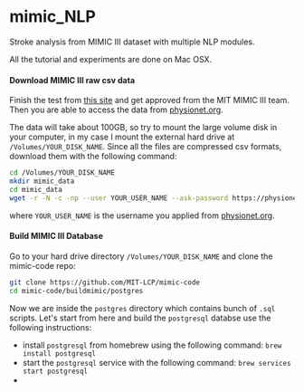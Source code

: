 # mimic_NLP
Stroke analysis from MIMIC III dataset with multiple NLP modules.

All the tutorial and experiments are done on Mac OSX.

#### Download MIMIC III raw csv data

Finish the test from [this site](https://mimic.physionet.org/gettingstarted/access/) and get approved from the MIT MIMIC III team. Then you are able to access the data from [physionet.org](https://physionet.org/content/mimiciii/1.4/).

The data will take about 100GB, so try to mount the large volume disk in your computer, in my case I mount the external hard drive at `/Volumes/YOUR_DISK_NAME`. Since all the files are compressed csv formats, download them with the following command:

```sh
cd /Volumes/YOUR_DISK_NAME
mkdir mimic_data
cd mimic_data
wget -r -N -c -np --user YOUR_USER_NAME --ask-password https://physionet.org/files/mimiciii/1.4/
```

where `YOUR_USER_NAME` is the username you applied from [physionet.org](https://physionet.org/content/mimiciii/1.4/).

#### Build MIMIC III Database

Go to your hard drive directory `/Volumes/YOUR_DISK_NAME` and clone the mimic-code repo:

```sh
git clone https://github.com/MIT-LCP/mimic-code
cd mimic-code/buildmimic/postgres
```

Now we are inside the `postgres` directory which contains bunch of `.sql` scripts. Let's start from here and build the `postgresql` databse use the following instructions: 

 - install `postgresql` from homebrew using the following command: `brew install postgresql`
 - start the `postgresql` service with the following command: `brew services start postgresql`
 - 
